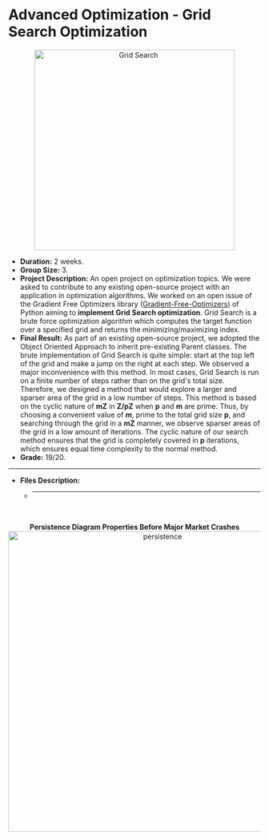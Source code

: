 # Advanced Optimization - Grid Search Optimization <a name="gridsearch"></a>

<p align="center">
  <img src="https://user-images.githubusercontent.com/20640612/144015610-e3f73bc8-ba73-424a-ac8d-2a96926bfa89.gif" alt="Grid Search" width="400"/>
</p>

- **Duration:** 2 weeks.
- **Group Size:** 3.
- **Project Description:** An open project on optimization topics. We were asked to contribute to any existing open-source project with an application in optimization algorithms. We worked on an open issue of the Gradient Free Optimizers library ([Gradient-Free-Optimizers](https://github.com/SimonBlanke/Gradient-Free-Optimizers)) of Python aiming to **implement Grid Search optimization**. Grid Search is a brute force optimization algorithm which computes the target function over a specified grid and returns the minimizing/maximizing index.
- **Final Result:** As part of an existing open-source project, we adopted the Object Oriented Approach to inherit pre-existing Parent classes. The brute implementation of Grid Search is quite simple: start at the top left of the grid and make a jump on the right at each step. We observed a major inconvenience with this method. In most cases, Grid Search is run on a finite number of steps rather than on the grid's total size. Therefore, we designed a method that would explore a larger and sparser area of the grid in a low number of steps. This method is based on the cyclic nature of **mZ** in **Z/pZ** when **p** and **m** are prime. Thus, by choosing a convenient value of **m**, prime to the total grid size **p**, and searching through the grid in a **mZ** manner, we observe sparser areas of the grid in a low amount of iterations. The cyclic nature of our search method ensures that the grid is completely covered in **p** iterations, which ensures equal time complexity to the normal method.
- **Grade:** 19/20.

---

- **Files Description:**
    - ****

<br>

<p align="center">
  <b>Persistence Diagram Properties Before Major Market Crashes</b>
  <img src="./images/persistencediagrams.png" alt="persistence" width="600"/>
</p>

